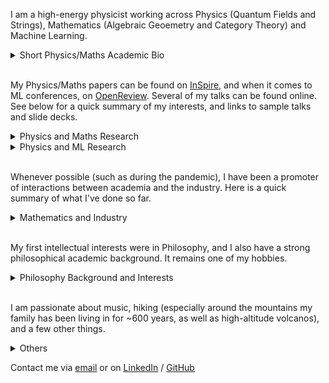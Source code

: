 <!-- Redirected from A Website Builder -->

I am a high-energy physicist working across Physics (Quantum Fields and Strings), Mathematics (Algebraic Geoemetry and Category Theory) and Machine Learning. 

<details>
<summary>Short Physics/Maths Academic Bio </summary>
  
<p style="font-size:14px;">
<br>
  
I studied at the University of Zurich/ETHZ (Swiss Federal Institute of Technology), and completed a PhD/DPhil at the Mathematical Institute of the University of Oxford. My MSc advisor was Niklas Beisert, my DPhil supervisor Lionel Mason. I have been affiliated with the Perimeter Institute, Durham University, the University of Edinburgh, DESY Hamburg. I am currently visiting the University of Cambridge.

  
</p>

</details>

<br>

My Physics/Maths papers can be found on [InSpire](https://inspirehep.net/authors/1712079), and when it comes to ML conferences, on [OpenReview](https://openreview.net/profile?id=~Andrea_E._V._Ferrari1). Several of my talks can be found online. See below for a quick summary of my interests, and links to sample talks and slide decks.


<details>
<summary>Physics and Maths Research</summary>

<p style="font-size:14px;">
  <br>
Broadly speaking, I have been pioneering the following research directions:
    
    <ul>
      <li> Describe observables of 3d SUSY gauge theories exploting the geometry of vortex and quasi-map moduli spaces. [Sample talk at PI]() and [sample slide deck](). 
        <a href="https://pirsa.org/19030107" target="_blank">Sample talk at PI</a> and 
        <a href="talks/Geom_Indices.pdf" target="_blank">sample slide deck</a>.</li>
      <li>Understand 2d chiral CFTs (VOAs) that arise at the boundary of tolopogically twisted 3d QFTs in terms of the vacuum geometry of the 3d theory.
        <a href="https://scgp.stonybrook.edu/video_portal/video.php?id=6991" target="_blank">Sample talk at the Simons Center</a> and 
        <a href="talks/Hyper_VOAs.pdf" target="_blank">sample slide deck</a>.</li>
      <li> Understand generalised symmetries in QFT in terms of higher representation theory, opening up the understanding of their representations.
        <a href="https://www.youtube.com/watch?v=vwkouB69R-M" target="_blank">Sample talk at Oxford</a> and 
        <a href="GenSym_HigherGauge.pdf" target="_blank">mypdf</a>. </li>
  <li> Understand the relation between moduli spaces of Berry connections of QFTs/periodic monopoles and generalised cohomology.
      <a href="https://www.youtube.com/watch?v=vwkouB69R-M" target="_blank">Sample talk at ICTP</a> and 
        <a href="talks/Berry_GenCoh.pdf" target="_blank">sample slide deck</a>. </li>
    </ul>

I am currently working on the following:

 <ul>
<li> Exploit chiralisation techniques to describe geometrically spaces of conformal blocks of chiral CFTs. </li>
<li>Exploit chiralisation techniques to understand AdS/CFT holography at minimal string tension. </li>
<li> Understand more thoroughly the deep relationship between Berry phases and generalised cohomology. </li> 
<li> Exploit higher geometry to understand generalised symmetries and their representations.  <\li>
<\ul>

<\p>
</details>


<details>
<summary>Physics and ML Research </summary>
  
<p style="font-size:14px;">
<br>


One of the most important tasks in Machine Learning applied to Physics is to fit parameters in a Hamiltonian such that obsreved data is reproduced. However, can one learn not only a Hamiltonian, but also features such as the structure of the space the system is defined on, and the observables that are producing certain correlation functions? 

These questions are fundamental if one wants to automatically discover dualities. I am currently pioneering such approaches. See this <a href="https://https://icml.cc/virtual/2025/poster/44740" target="_blank">ICML25</a> paper for some first results.
  
<\p>

</details>

<br>

Whenever possible (such as during the pandemic), I have been a promoter of interactions between academia and the industry. Here is a quick summary of what I've done so far.

<details>
<summary>Mathematics and Industry</summary>

<p style="font-size:14px;">
<br>
  
Over the years, I have used maths and ML competences to do work on and advise on risk management, megaproject management, and as I come from a family of builders, construction more generally. Contact me if you'd like to hear more.
  
<\p>

</details>

<br>

My first intellectual interests were in Philosophy, and I also have a strong philosophical academic background. It remains one of my hobbies.



<details>
<summary>Philosophy Background and Interests</summary>

<p style="font-size:14px;">
<br>

I have been passionate about Philosophy, both continental and analytic. I did some Philosophy in my undergrad and completed with distinction an MSt in Philosophy of Physics at the University of Oxford. I wrote essays on epistemology, philosophy of science, and philosophy of physics. I enjoy thinking about how the foundations of mathematics and geometry impact the construction of physical theories. If you are at all curious about this, feel free to contact me.


<\p>

</details>

<br>

I am passionate about music, hiking (especially around the mountains my family has been living in for ~600 years, as well as high-altitude volcanos), and a few other things.

<details>


<summary>Others </summary>

<p style="font-size:14px;">
<br>

I am trying to build a generative model that composes fugues. If you are interested in contribute, contact me.

<\p>

</details>

Contact me via [email](mailto:andrea.e.v.ferrari@gmail.com) or on [LinkedIn](https://www.linkedin.com/in/andreaevferrari/) / [GitHub](https://github.com/andreaevferrari) 
